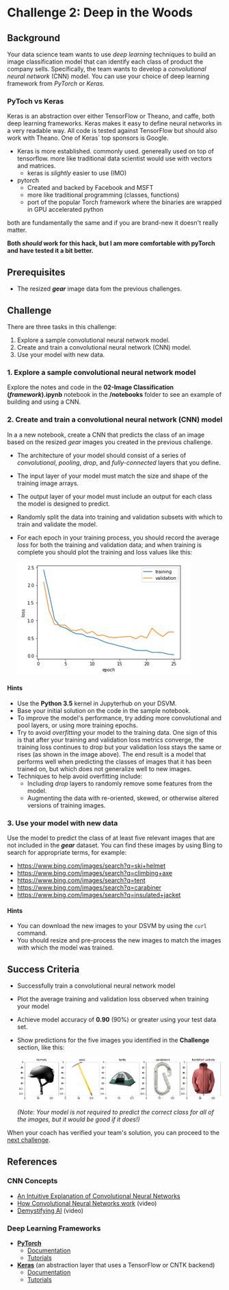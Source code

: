 # Challenge 2:  Deep in the Woods

## Background

Your data science team wants to use *deep learning* techniques to build an image classification model that can identify each class of product the company sells. Specifically, the team wants to develop a *convolutional neural network* (CNN) model. You can use your choice of deep learning framework from *PyTorch* or *Keras*.

### PyToch vs Keras

Keras is an abstraction over either TensorFlow or Theano, and caffe, both deep learning frameworks. Keras makes it easy to define neural networks in a very readable way. All code is tested against TensorFlow but should also work with Theano.  One of Keras` top sponsors is Google.  

* Keras is more established.  commonly used.  genereally used on top of tensorflow.  more like traditional data scientist would use with vectors and matrices.  
  * keras is *slightly* easier to use (IMO)
* pytorch
  * Created and backed by Facebook and MSFT 
  * more like traditional programming (classes, functions)
  * port of the popular Torch framework where the binaries are wrapped in GPU accelerated python

both are fundamentally the same and if you are brand-new it doesn't really matter.

**Both *should* work for this hack, but I am more comfortable with pyTorch and have tested it a bit better.**

## Prerequisites

* The resized  ***gear*** image data fom the previous challenges.

## Challenge

There are three tasks in this challenge:

1. Explore a sample convolutional neural network model.
2. Create and train a convolutional neural network (CNN) model.
3. Use your model with new data.


### 1. Explore a sample convolutional neural network model

Explore the notes and code in the **02-Image Classification (*framework*).ipynb** notebook in the **/notebooks** folder to see an example of building and using a CNN.

### 2. Create and train a convolutional neural network (CNN) model

In a a new notebook, create a CNN that predicts the class of an image based on the resized *gear* images you created in the previous challenge.

* The architecture of your model should consist of a series of *convolutional*, *pooling*, *drop*, and *fully-connected* layers that you define.
* The input layer of your model must match the size and shape of the training image arrays.
* The output layer of your model must include an output for each class the model is designed to predict.
* Randomly split the data into training and validation subsets with which to train and validate the model.
* For each epoch in your training process, you should record the average *loss* for both the training and validation data; and when training is complete you should plot the training and loss values like this:

    ![Training and Validation Loss](images/loss.png)

#### Hints

* Use the **Python 3.5** kernel in Jupyterhub on your DSVM.
* Base your initial solution on the code in the sample notebook.
* To improve the model's performance, try adding more convolutional and pool layers, or using more training epochs.
* Try to avoid *overfitting* your model to the training data. One sign of this is that after your training and validation loss metrics converge, the training loss continues to drop but your validation loss stays the same or rises (as shown in the image above). The end result is a model that performs well when predicting the classes of images that it has been trained on, but which does not generalize well to new images.
* Techniques to help avoid overfitting include:
  * Including *drop* layers to randomly remove some features from the model.
  * Augmenting the data with re-oriented, skewed, or otherwise altered versions of training images.

### 3. Use your model with new data

Use the model to predict the class of at least five relevant images that are not included in the ***gear*** dataset. You can find these images by using Bing to search for appropriate terms, for example:

* <a href="https://www.bing.com/images/search?q=ski+helmet" target="_blank">https://www.bing.com/images/search?q=ski+helmet</a>
* <a href="https://www.bing.com/images/search?q=climbing+axe" target="_blank">https://www.bing.com/images/search?q=climbing+axe</a>
* <a href="https://www.bing.com/images/search?q=tent" target="_blank">https://www.bing.com/images/search?q=tent</a>
* <a href="https://www.bing.com/images/search?q=carabiner" target="_blank">https://www.bing.com/images/search?q=carabiner</a>
* <a href="https://www.bing.com/images/search?q=insulated+jacket" target="_blank">https://www.bing.com/images/search?q=insulated+jacket</a>

#### Hints

* You can download the new images to your DSVM by using the `curl` command.
* You should resize and pre-process the new images to match the images with which the model was trained.

## Success Criteria

* Successfully train a convolutional neural network model
* Plot the average training and validation loss observed when training your model
* Achieve model accuracy of **0.90** (90%) or greater using your test data set.
* Show predictions for the five images you identified in the **Challenge** section, like this:

  ![Gear predictions](images/predicted_images.png)

  *(Note: Your model is not required to predict the correct class for all of the images, but it would be good if it does!)*

When your coach has verified your team's solution, you can proceed to the [next challenge](Challenge03.md).

## References

### CNN Concepts

* <a href="https://ujjwalkarn.me/2016/08/11/intuitive-explanation-convnets/" target="_blank">An Intuitive Explanation of Convolutional Neural Networks</a>
* <a href="https://www.youtube.com/watch?v=FmpDIaiMIeA" target="_blank">How Convolutional Neural Networks work</a> (video)
* <a href="https://youtu.be/k-K3g4FKS_c" target="_blank">Demystifying AI</a> (video)

### Deep Learning Frameworks

* **<a href="https://pytorch.org/" target="_blank">PyTorch</a>**
  * <a href="https://pytorch.org/docs/stable/index.html" target="_blank">Documentation</a>
  * <a href="https://pytorch.org/tutorials/" target="_blank">Tutorials</a>
* **<a href="https://keras.io/" target="_blank">Keras</a>** (an abstraction layer that uses a TensorFlow or CNTK backend)
  * <a href="https://keras.io/" target="_blank">Documentation</a>
  * <a href="https://github.com/fchollet/keras-resources" target="_blank">Tutorials</a>
